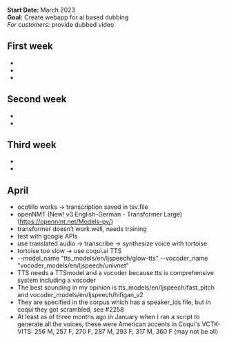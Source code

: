 
**Start Date:** March 2023
<br/>
**Goal:** Create webapp for ai based dubbing 
<br/>
*For customers*: provide dubbed video


## First week 

* 
* 
* 

## Second week

* 
* 

## Third week

* 
* 

## April

* ocotillo works → transcription saved in tsv.file
* openNMT (New! v3 English-German - Transformer Large) (https://opennmt.net/Models-py/)
* transformer doesn’t work well, needs training 
* test with google APIs
* use translated audio → transcribe → synthesize voice with tortoise 
* tortoise too slow → use coqui.ai TTS 
* --model_name "tts_models/en/ljspeech/glow-tts" --vocoder_name "vocoder_models/en/ljspeech/univnet"
* TTS needs a TTSmodel and a vocoder because tts is comprehensive system including a vocoder 
* The best sounding in my opinion is tts_models/en/ljspeech/fast_pitch and vocoder_models/en/ljspeech/hifigan_v2
* They are specified in the corpus which has a speaker_ids file, but in coqui they got scrambled, see #2258
* At least as of three months ago in January when I ran a script to generate all the voices, these were American accents in Coqui's VCTK-VITS:  256 M, 257 F, 270 F, 287 M, 293 F, 317 M, 360 F (may not be all) 